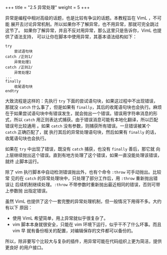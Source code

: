 +++
title = "2.5 异常处理"
weight = 5
+++

<!-- ## 2.5\* 异常处理 -->

异常是编程中相对高级的话题，也是比较有争议的话题。本教程旨在 VimL ，不可能
展开去讨论异常机制。所以如果你不了解异常，也不用异常，那就可完全跳过这节了。
如果你了解异常，并且不反对用异常，那么这里只是告诉你，VimL 也提供了语法支持，
可以让你在脚本中使用异常，其基本语法结构如下：

```vim
try
    尝试语句块
catch /正则1/
    异常处理1
catch /正则2/
    异常处理2
...
finally
    收尾语句块
endtry
```

大致流程是这样的：先执行 `try` 下面的尝试语句块，如果这过程中不出现错误，
那就没 `catch` 什么事了，但是如果有 `finally`，其后的收尾语句块也会执行。麻烦
在于如果尝试语句块中有错误发生，就会抛出一个错误。错误用字符串消息的形式，所以
`catch` 用正则表达式捕获。由于错误消息可能有本地化翻译，所以匹配错误号比较通用
。如果 `catch` 没有参数，则捕获所有错误。一旦错误被某个 `catch` 正确匹配了，就
执行其后的异常处理语句块，然后如果有 `finally` 的话，收尾语句块也会执行。

如果在 `try` 中出现了错误，既没有 `catch` 捕获，也没有 `finally` 善后，那它就
向上层继续抛出这个错误。直到有地方处理了这个错误，如果一直没能处理该错误，就终
止脚本运行。

除了 vim 执行脚本中自动检测错误抛出外，也有个命令 `:throw` 可手动抛出。比较常
见的在 `catch` 的异常处理块中，只处理了部分工作后，用 `:throw` 重新抛出错误让
后续机制继续处理。`:throw` 不带参数时重新抛出最近相同的错误，否则可带上参数抛
出指定错误。

虽然 VimL 也提供了这个一套完整的异常处理机制，但一般情况下用得不多。大约有以下
原因：

* 使用 VimL 希望简单，用上异常就似乎很复杂了。
* vim 脚本本身就很安全，只能在 vim 环境下运行，似乎干不了什么坏事。而且 vim 早
  就有备份相关的配置，对编辑保存的文件都可以备份的。

所以，除非要写个比较大与复杂的插件，用异常可能在代码组织上更为简洁，提供更良好
的用户接口。

